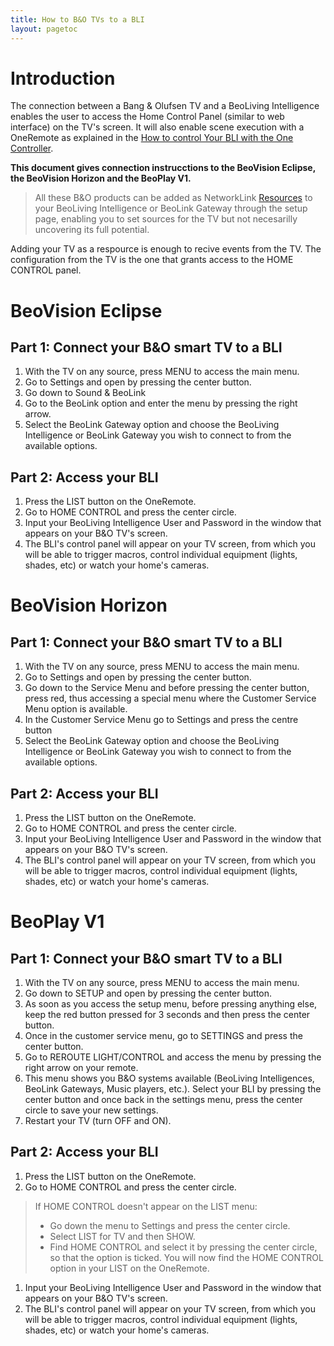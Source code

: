 ```yaml
---
title: How to B&O TVs to a BLI
layout: pagetoc
---
```


# Introduction
The connection between a Bang & Olufsen TV and a BeoLiving Intelligence enables the user to access the Home Control Panel (similar to web interface) on the TV's screen.
It will also enable scene execution with a OneRemote as explained in the [How to control Your BLI with the One Controller](./howto-OneRemote-BLI.html).

**This document gives connection instrucctions to the BeoVision Eclipse, the BeoVision Horizon and the BeoPlay V1.** 

> All these B&O products can be added as NetworkLink [Resources](./bli-pro-user-guide.html#resources) to your BeoLiving Intelligence or BeoLink Gateway through the setup page, enabling you to set sources for the TV but not necesarilly uncovering its full potential.

Adding your TV as a respource is enough to recive events from the TV. The configuration from the TV is the one that grants access to the HOME CONTROL panel.


# BeoVision Eclipse

## Part 1: Connect your B&O smart TV to a BLI

1. With the TV on any source, press MENU to access the main menu.
1. Go to Settings and open by pressing the center button.
1. Go down to Sound & BeoLink
1. Go to the BeoLink option and enter the menu by pressing the right arrow.
1. Select the BeoLink Gateway option and choose the BeoLiving Intelligence or BeoLink Gateway you wish to connect to from the available options. 

## Part 2: Access your BLI
1. Press the LIST button on the OneRemote.
1. Go to HOME CONTROL and press the center circle.
1. Input your BeoLiving Intelligence User and Password in the window that appears on your B&O TV's screen. 
1. The BLI's control panel will appear on your TV screen, from which you will be able to trigger macros, control individual equipment (lights, shades, etc) or watch your home's cameras.


# BeoVision Horizon

## Part 1: Connect your B&O smart TV to a BLI

1. With the TV on any source, press MENU to access the main menu.
1. Go to Settings and open by pressing the center button.
1. Go down to the Service Menu and before pressing the center button, press red, thus accessing a special menu where the Customer Service Menu option is available.
1. In the Customer Service Menu go to Settings and press the centre button
1. Select the BeoLink Gateway option and choose the BeoLiving Intelligence or BeoLink Gateway you wish to connect to from the available options. 

## Part 2: Access your BLI
1. Press the LIST button on the OneRemote.
1. Go to HOME CONTROL and press the center circle.
1. Input your BeoLiving Intelligence User and Password in the window that appears on your B&O TV's screen. 
1. The BLI's control panel will appear on your TV screen, from which you will be able to trigger macros, control individual equipment (lights, shades, etc) or watch your home's cameras.


# BeoPlay V1
## Part 1: Connect your B&O smart TV to a BLI

1. With the TV on any source, press MENU to access the main menu.
1. Go down to SETUP and open by pressing the center button.
1. As soon as you access the setup menu, before pressing anything else, keep the red button pressed for 3 seconds and then press the center button.
1. Once in the customer service menu, go to SETTINGS and press the center button.
1. Go to REROUTE LIGHT/CONTROL and access the menu by pressing the right arrow on your remote.
1. This menu shows you B&O systems available (BeoLiving Intelligences, BeoLink Gateways, Music players, etc.). Select your BLI by pressing the center button and once back in the settings menu, press the center circle to save your new settings. 
1. Restart your TV (turn OFF and ON).

## Part 2: Access your BLI
1. Press the LIST button on the OneRemote.
1. Go to HOME CONTROL and press the center circle.
> If HOME CONTROL doesn't appear on the LIST menu: 
>  - Go down the menu to Settings and press the center circle.
>  - Select LIST for TV and then SHOW.
>  - Find HOME CONTROL and select it by pressing the center circle, so that the option is ticked. You will now find the HOME CONTROL option in your LIST on the OneRemote.
1. Input your BeoLiving Intelligence User and Password in the window that appears on your B&O TV's screen. 
1. The BLI's control panel will appear on your TV screen, from which you will be able to trigger macros, control individual equipment (lights, shades, etc) or watch your home's cameras.
